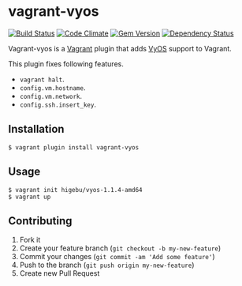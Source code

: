 # vagrant-vyos
[![Build Status](https://travis-ci.org/higebu/vagrant-vyos.png)](https://travis-ci.org/higebu/vagrant-vyos)
[![Code Climate](https://codeclimate.com/github/higebu/vagrant-vyos/badges/gpa.svg)](https://codeclimate.com/github/higebu/vagrant-vyos)
[![Gem Version](https://badge.fury.io/rb/vagrant-vyos.png)](http://badge.fury.io/rb/vagrant-vyos)
[![Dependency Status](https://gemnasium.com/higebu/vagrant-vyos.png)](https://gemnasium.com/higebu/vagrant-vyos)

Vagrant-vyos is a [Vagrant](http://www.vagrantup.com) plugin that adds [VyOS](http://vyos.net/wiki/Main_Page) support to Vagrant.

This plugin fixes following features.

* `vagrant halt`.
* `config.vm.hostname`.
* `config.vm.network`.
* `config.ssh.insert_key`.

## Installation

```
$ vagrant plugin install vagrant-vyos
```

## Usage

```
$ vagrant init higebu/vyos-1.1.4-amd64
$ vagrant up
```

## Contributing

1. Fork it
2. Create your feature branch (`git checkout -b my-new-feature`)
3. Commit your changes (`git commit -am 'Add some feature'`)
4. Push to the branch (`git push origin my-new-feature`)
5. Create new Pull Request
